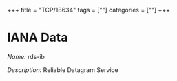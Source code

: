 +++
title = "TCP/18634"
tags = [""]
categories = [""]
+++

# IANA Data

_Name:_ rds-ib

_Description:_ Reliable Datagram Service

